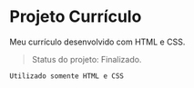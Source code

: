 # Projeto Currículo #
Meu currículo desenvolvido com HTML e CSS.

> Status do projeto: Finalizado.

```
Utilizado somente HTML e CSS
```
